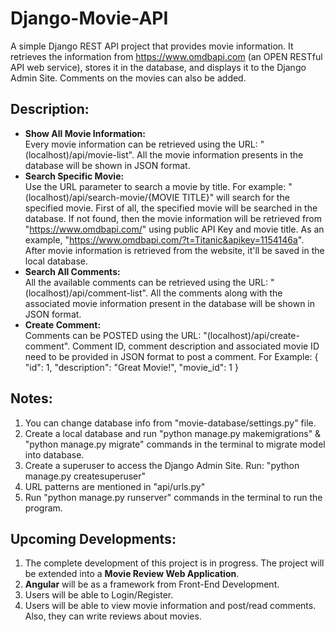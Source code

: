 # Django-Movie-API

A simple Django REST API project that provides movie information. It retrieves the information from https://www.omdbapi.com (an OPEN RESTful API web service), stores it in the database, and displays it to the Django Admin Site. Comments on the movies can also be added.

## Description:
* **Show All Movie Information:**  
Every movie information can be retrieved using the URL: "(localhost)/api/movie-list". All the movie information presents in the database will be shown in JSON format.
* **Search Specific Movie:**  
Use the URL parameter to search a movie by title. For example: "(localhost)/api/search-movie/{MOVIE TITLE}" will search for the specified movie. First of all, the specified movie will be searched in the database. If not found, then the movie information will be retrieved from "https://www.omdbapi.com/" using public API Key and movie title. As an example, "https://www.omdbapi.com/?t=Titanic&apikey=1154146a". After movie information is retrieved from the website, it'll be saved in the local database.
* **Search All Comments:**  
All the available comments can be retrieved using the URL: "(localhost)/api/comment-list". All the comments along with the associated movie information present in the database will be shown in JSON format.
* **Create Comment:**  
Comments can be POSTED using the URL: "(localhost)/api/create-comment". Comment ID, comment description and associated movie ID need to be provided in JSON format to post a comment. 
For Example: 
{
  "id": 1,
  "description": "Great Movie!",
  "movie_id": 1 
}

## Notes:
1. You can change database info from "movie-database/settings.py" file.
2. Create a local database and run "python manage.py makemigrations" & "python manage.py migrate" commands in the terminal to migrate model into database.
3. Create a superuser to access the Django Admin Site. Run: "python manage.py createsuperuser"
4. URL patterns are mentioned in "api/urls.py"
5. Run "python manage.py runserver" commands in the terminal to run the program.

## Upcoming Developments:
1. The complete development of this project is in progress. The project will be extended into a **Movie Review Web Application**.
2. **Angular** will be as a framework from Front-End Development.
3. Users will be able to Login/Register.
4. Users will be able to view movie information and post/read comments. Also, they can write reviews about movies.
